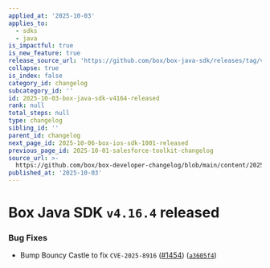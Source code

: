 ```yaml
---
applied_at: '2025-10-03'
applies_to:
  - sdks
  - java
is_impactful: true
is_new_feature: true
release_source_url: 'https://github.com/box/box-java-sdk/releases/tag/v4.16.4'
collapse: true
is_index: false
category_id: changelog
subcategory_id: ''
id: 2025-10-03-box-java-sdk-v4164-released
rank: null
total_steps: null
type: changelog
sibling_id: ''
parent_id: changelog
next_page_id: 2025-10-06-box-ios-sdk-1001-released
previous_page_id: 2025-10-01-salesforce-toolkit-changelog
source_url: >-
  https://github.com/box/box-developer-changelog/blob/main/content/2025/10-03-box-java-sdk-v4164-released.md
published_at: '2025-10-03'
---
```

# Box Java SDK `v4.16.4` released

### Bug Fixes

* Bump Bouncy Castle to fix `CVE-2025-8916` ([#1454][1]) ([`a3605f4`][2])

[1]: https://github.com/box/box-java-sdk/issues/1454

[2]: https://github.com/box/box-java-sdk/commit/a3605f47b4c5ee6b053f0940f9a06cba0a5c2584